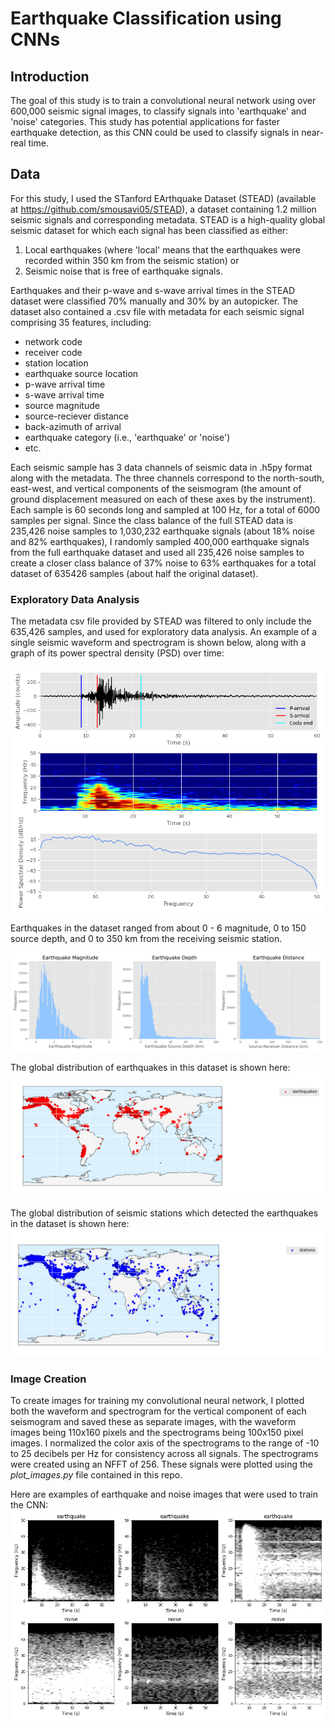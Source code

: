 # Earthquake Classification using CNNs

## Introduction

The goal of this study is to train a convolutional neural network using over 600,000 seismic signal images, to classify signals into 'earthquake' and 'noise' categories. This study has potential applications for faster earthquake detection, as this CNN could be used to classify signals in near-real time. 

## Data

For this study, I used the STanford EArthquake Dataset (STEAD) (available at https://github.com/smousavi05/STEAD), a dataset containing 1.2 million seismic signals and corresponding metadata. STEAD is a high-quality global seismic dataset for which each signal has been classified as either:

1) Local earthquakes (where 'local' means that the earthquakes were recorded within 350 km from the seismic station) or 
2) Seismic noise that is free of earthquake signals. 

Earthquakes and their p-wave and s-wave arrival times in the STEAD dataset were classified 70% manually and 30% by an autopicker. The dataset also contained a .csv file with metadata for each seismic signal comprising 35 features, including:
* network code
* receiver code
* station location
* earthquake source location
* p-wave arrival time
* s-wave arrival time
* source magnitude
* source-reciever distance
* back-azimuth of arrival
* earthquake category (i.e., 'earthquake' or 'noise')
* etc.

Each seismic sample has 3 data channels of seismic data in .h5py format along with the metadata. The three channels correspond to the north-south, east-west, and vertical components of the seismogram (the amount of ground displacement measured on each of these axes by the instrument). Each sample is 60 seconds long and sampled at 100 Hz, for a total of 6000 samples per signal. Since the class balance of the full STEAD data is 235,426 noise samples to 1,030,232 earthquake signals (about 18% noise and 82% earthquakes), I randomly sampled 400,000 earthquake signals from the full earthquake dataset and used all 235,426 noise samples to create a closer class balance of 37% noise to 63% earthquakes for a total dataset of 635426 samples (about half the original dataset).

### Exploratory Data Analysis

The metadata csv file provided by STEAD was filtered to only include the 635,426 samples, and used for exploratory data analysis. An example of a single seismic waveform and spectrogram is shown below, along with a graph of its power spectral density (PSD) over time:

![plot](./figures/wave_spec_psd.png) 

Earthquakes in the dataset ranged from about 0 - 6 magnitude, 0 to 150 source depth, and 0 to 350 km from the receiving seismic station.

![plot](./figures/mags_depths_dists.png) 

The global distribution of earthquakes in this dataset is shown here:
![plot](./figures/eq_map.png) 

The global distribution of seismic stations which detected the earthquakes in the dataset is shown here:
![plot](./figures/station_map.png) 

### Image Creation

To create images for training my convolutional neural network, I plotted both the waveform and spectrogram for the vertical component of each seismogram and saved these as separate images, with the waveform images being 110x160 pixels and the spectrograms being 100x150 pixel images. I normalized the color axis of the spectrograms to the range of -10 to 25 decibels per Hz for consistency across all signals. The spectrograms were created using an NFFT of 256. These signals were plotted using the _plot_images.py_ file contained in this repo.

Here are examples of earthquake and noise images that were used to train the CNN:
![plot](./figures/earthquakes_vs_noise_cnn_images.png) 

